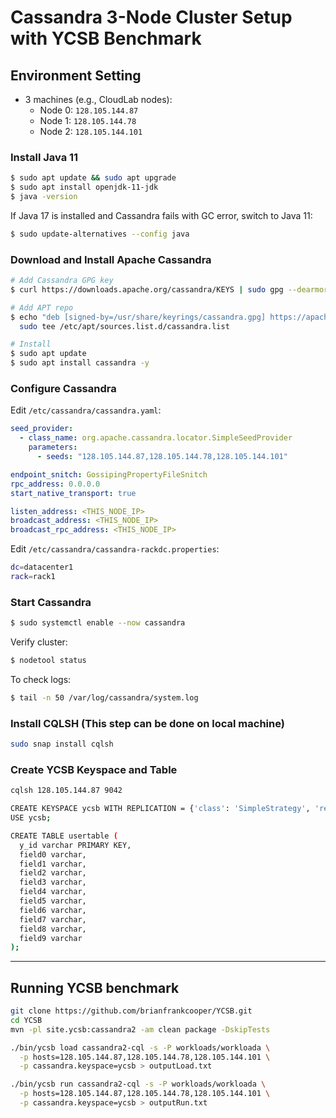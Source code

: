 # Cassandra 3-Node Cluster Setup with YCSB Benchmark

## Environment Setting
- 3 machines (e.g., CloudLab nodes):
  - Node 0: `128.105.144.87`
  - Node 1: `128.105.144.78`
  - Node 2: `128.105.144.101`


### Install Java 11
```bash
$ sudo apt update && sudo apt upgrade
$ sudo apt install openjdk-11-jdk
$ java -version
```
If Java 17 is installed and Cassandra fails with GC error, switch to Java 11:
```bash
$ sudo update-alternatives --config java
```


### Download and Install Apache Cassandra
```bash
# Add Cassandra GPG key
$ curl https://downloads.apache.org/cassandra/KEYS | sudo gpg --dearmor -o /usr/share/keyrings/cassandra.gpg

# Add APT repo
$ echo "deb [signed-by=/usr/share/keyrings/cassandra.gpg] https://apache.jfrog.io/artifactory/cassandra-deb 41x main" | \
  sudo tee /etc/apt/sources.list.d/cassandra.list

# Install
$ sudo apt update
$ sudo apt install cassandra -y
```


### Configure Cassandra
Edit `/etc/cassandra/cassandra.yaml`:
```yaml
seed_provider:
  - class_name: org.apache.cassandra.locator.SimpleSeedProvider
    parameters:
      - seeds: "128.105.144.87,128.105.144.78,128.105.144.101"

endpoint_snitch: GossipingPropertyFileSnitch
rpc_address: 0.0.0.0
start_native_transport: true

listen_address: <THIS_NODE_IP>
broadcast_address: <THIS_NODE_IP>
broadcast_rpc_address: <THIS_NODE_IP>
```

Edit `/etc/cassandra/cassandra-rackdc.properties`:
```bash
dc=datacenter1
rack=rack1
```


### Start Cassandra
```bash
$ sudo systemctl enable --now cassandra
```

Verify cluster:
```bash
$ nodetool status
```

To check logs:
```bash
$ tail -n 50 /var/log/cassandra/system.log
```


### Install CQLSH (This step can be done on local machine)
```bash
sudo snap install cqlsh
```


### Create YCSB Keyspace and Table
```bash
cqlsh 128.105.144.87 9042

CREATE KEYSPACE ycsb WITH REPLICATION = {'class': 'SimpleStrategy', 'replication_factor': 3};
USE ycsb;

CREATE TABLE usertable (
  y_id varchar PRIMARY KEY,
  field0 varchar,
  field1 varchar,
  field2 varchar,
  field3 varchar,
  field4 varchar,
  field5 varchar,
  field6 varchar,
  field7 varchar,
  field8 varchar,
  field9 varchar
);
```

---

## Running YCSB benchmark
```bash
git clone https://github.com/brianfrankcooper/YCSB.git
cd YCSB
mvn -pl site.ycsb:cassandra2 -am clean package -DskipTests
```

```bash
./bin/ycsb load cassandra2-cql -s -P workloads/workloada \
  -p hosts=128.105.144.87,128.105.144.78,128.105.144.101 \
  -p cassandra.keyspace=ycsb > outputLoad.txt

./bin/ycsb run cassandra2-cql -s -P workloads/workloada \
  -p hosts=128.105.144.87,128.105.144.78,128.105.144.101 \
  -p cassandra.keyspace=ycsb > outputRun.txt
```

